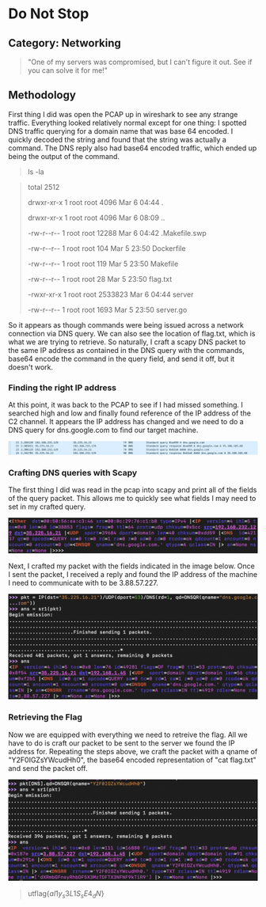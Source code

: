 Do Not Stop
=====

## Category: Networking

> "One of my servers was compromised, but I can't figure it out. See if you can solve it for me!"

## Methodology
First thing I did was open the PCAP up in wireshark to see any strange traffic. Everything looked relatively normal except for one thing: I spotted DNS traffic querying for a domain name that was base 64 encoded. I quickly decoded the string and found that the string was actually a command. The DNS reply also had base64 encoded traffic, which ended up being the output of the command.

> ls -la

> total 2512
>
> drwxr-xr-x    1 root     root          4096 Mar  6 04:44 .
>
> drwxr-xr-x    1 root     root          4096 Mar  6 08:09 ..
>
> -rw-r--r--    1 root     root         12288 Mar  6 04:42 .Makefile.swp
>
> -rw-r--r--    1 root     root           104 Mar  5 23:50 Dockerfile
>
> -rw-r--r--    1 root     root           119 Mar  5 23:50 Makefile
>
> -rw-r--r--    1 root     root            28 Mar  5 23:50 flag.txt
>
> -rwxr-xr-x    1 root     root       2533823 Mar  6 04:44 server
>
> -rw-r--r--    1 root     root          1693 Mar  5 23:50 server.go

So it appears as though commands were being issued across a network connection via DNS query. We can also see the location of flag.txt, which is what we are trying to retrieve. So naturally, I craft a scapy DNS packet to the same IP address as contained in the DNS query with the commands, base64 encode the command in the query field, and send it off, but it doesn't work.

### Finding the right IP address

At this point, it was back to the PCAP to see if I had missed something. I searched high and low and finally found reference of the IP address of the C2 channel. It appears the IP address has changed and we need to do a DNS query for dns.google.com to find our target machine.

![DNS Query](img/dns.png)

### Crafting DNS queries with Scapy

The first thing I did was read in the pcap into scapy and print all of the fields of the query packet. This allows me to quickly see what fields I may need to set in my crafted query.

![Query](img/query.png)

Next, I crafted my packet with the fields indicated in the image below. Once I sent the packet, I received a reply and found the IP address of the machine I need to communicate with to be 3.88.57.227.

![Answer](img/answer.png)

### Retrieving the Flag

Now we are equipped with everything we need to retreive the flag. All we have to do is craft our packet to be sent to the server we found the IP address for. Repeating the steps above, we craft the packet with a qname of "Y2F0IGZsYWcudHh0", the base64 encoded representation of "cat flag.txt" and send the packet off.

![flag](img/flag.png)

> utflag{$al1y_s3L1S_sE4_dN$}
